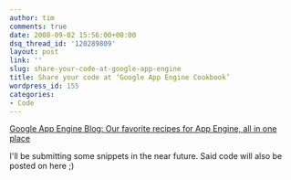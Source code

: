 ```yaml
---
author: tim
comments: true
date: 2008-09-02 15:56:00+00:00
dsq_thread_id: '120289809'
layout: post
link: ''
slug: share-your-code-at-google-app-engine
title: Share your code at ‘Google App Engine Cookbook’
wordpress_id: 155
categories:
- Code
---
```


[Google App Engine Blog: Our favorite recipes for App Engine, all in one
place](http://googleappengine.blogspot.com/2008/08/our-favorite-recipes-for-app-engine-all.html)  
  
I'll be submitting some snippets in the near future. Said code will also be
posted on here ;)